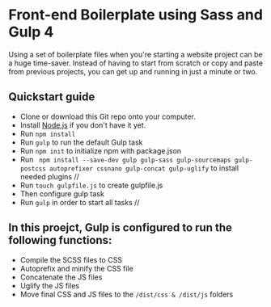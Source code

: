 # Front-end Boilerplate using Sass and Gulp 4

Using a set of boilerplate files when you're starting a website project can be a huge time-saver. Instead of having to start from scratch or copy and paste from previous projects, you can get up and running in just a minute or two.

## Quickstart guide

* Clone or download this Git repo onto your computer.
* Install [Node.js](https://nodejs.org/en/) if you don't have it yet.
* Run `npm install`
* Run `gulp` to run the default Gulp task
* Run `npm init` to initialize npm with package.json
* Run ` npm install --save-dev gulp gulp-sass gulp-sourcemaps gulp-postcss autoprefixer cssnano gulp-concat gulp-uglify`
  to install needed plugins
  //
* Run `touch gulpfile.js` to create gulpfile.js
* Then configure gulp task    
* Run `gulp` in order to start all tasks
//
## In this proejct, Gulp is configured to run the following functions:

* Compile the SCSS files to CSS
* Autoprefix and minify the CSS file
* Concatenate the JS files
* Uglify the JS files
* Move final CSS and JS files to the `/dist/css & /dist/js` folders
 
